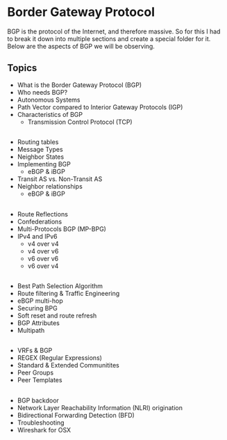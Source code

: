 # Border Gateway Protocol

BGP is the protocol of the Internet, and therefore massive. So for this I had to break it down into multiple sections and create a special folder for it. Below are the aspects of BGP we will be observing.

## Topics

* What is the Border Gateway Protocol (BGP)
* Who needs BGP?
* Autonomous Systems
* Path Vector compared to Interior Gateway Protocols (IGP)
* Characteristics of BGP
    + Transmission Control Protocol (TCP)

## 

* Routing tables
* Message Types
* Neighbor States
* Implementing BGP
    + eBGP & iBGP
* Transit AS vs. Non-Transit AS
* Neighbor relationships
    + eBGP & iBGP

## 

* Route Reflections
* Confederations
* Multi-Protocols BGP (MP-BPG)
* IPv4 and IPv6
    + v4 over v4
    + v4 over v6
    + v6 over v6
    + v6 over v4

## 

* Best Path Selection Algorithm
* Route filtering & Traffic Engineering
* eBGP multi-hop
* Securing BPG
* Soft reset and route refresh
* BGP Attributes
* Multipath

## 

* VRFs & BGP
* REGEX (Regular Expressions)
* Standard & Extended Communitites
* Peer Groups
* Peer Templates

## 

* BGP backdoor
* Network Layer Reachability Information (NLRI) origination
* Bidirectional Forwarding Detection (BFD)
* Troubleshooting
* Wireshark for OSX
 
